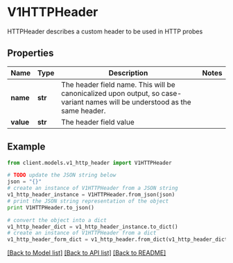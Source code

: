 # V1HTTPHeader

HTTPHeader describes a custom header to be used in HTTP probes

## Properties
Name | Type | Description | Notes
------------ | ------------- | ------------- | -------------
**name** | **str** | The header field name. This will be canonicalized upon output, so case-variant names will be understood as the same header. | 
**value** | **str** | The header field value | 

## Example

```python
from client.models.v1_http_header import V1HTTPHeader

# TODO update the JSON string below
json = "{}"
# create an instance of V1HTTPHeader from a JSON string
v1_http_header_instance = V1HTTPHeader.from_json(json)
# print the JSON string representation of the object
print V1HTTPHeader.to_json()

# convert the object into a dict
v1_http_header_dict = v1_http_header_instance.to_dict()
# create an instance of V1HTTPHeader from a dict
v1_http_header_form_dict = v1_http_header.from_dict(v1_http_header_dict)
```
[[Back to Model list]](../README.md#documentation-for-models) [[Back to API list]](../README.md#documentation-for-api-endpoints) [[Back to README]](../README.md)


